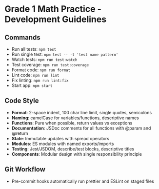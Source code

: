 # Grade 1 Math Practice - Development Guidelines

## Commands
- Run all tests: `npm test`
- Run single test: `npm test -- -t 'test name pattern'` 
- Watch tests: `npm run test:watch`
- Test coverage: `npm run test:coverage`
- Format code: `npm run format`
- Lint code: `npm run lint`
- Fix linting: `npm run lint:fix`
- Start app: `npm start`

## Code Style
- **Format**: 2-space indent, 100 char line limit, single quotes, semicolons
- **Naming**: camelCase for variables/functions, descriptive names
- **Functions**: Pure when possible, return values vs exceptions
- **Documentation**: JSDoc comments for all functions with @param and @return
- **State**: Immutable updates with spread operators
- **Modules**: ES modules with named exports/imports
- **Testing**: Jest/JSDOM, describe/test blocks, descriptive titles
- **Components**: Modular design with single responsibility principle

## Git Workflow
- Pre-commit hooks automatically run prettier and ESLint on staged files